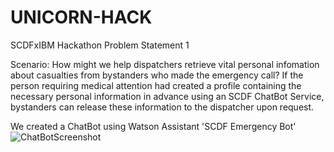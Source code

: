 # UNICORN-HACK
SCDFxIBM Hackathon
Problem Statement 1

Scenario:
How might we help dispatchers retrieve vital personal infomation about casualties from bystanders who made the emergency call?
If the person requiring medical attention had created a profile containing the necessary personal information in advance using an SCDF ChatBot Service, bystanders can release these information to the dispatcher upon request.

We created a ChatBot using Watson Assistant 'SCDF Emergency Bot'
![ChatBotScreenshot](https://user-images.githubusercontent.com/66410682/84588399-aca46a00-ae59-11ea-8bf6-f31fb5f5c179.PNG)
